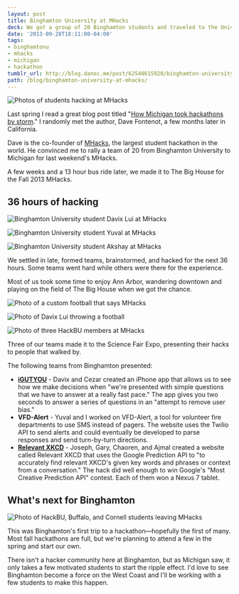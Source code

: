 ```yaml
---
layout: post
title: Binghamton University at MHacks
deck: We got a group of 20 Binghamton students and traveled to the University of Michigan for MHacks, the largest student hackathon.
date: '2013-09-28T18:11:00-04:00'
tags:
- binghamtonu
- mhacks
- michigan
- hackathon
tumblr_url: http://blog.danoc.me/post/62548615920/binghamton-university-at-mhacks
path: /blog/binghamton-university-at-mhacks/
---
```


![Photos of students hacking at MHacks](./mhacks-hacking.jpg)


Last spring I read a great blog post titled "[How Michigan took hackathons by storm](https://medium.com/hackers-and-hacking/e6439754078)." I randomly met the author, Dave Fontenot, a few months later in California.

Dave is the co-founder of [MHacks](http://mhacks.org/), the largest student hackathon in the world. He convinced me to rally a team of 20 from Binghamton University to Michigan for last weekend's MHacks.

A few weeks and a 13 hour bus ride later, we made it to The Big House for the Fall 2013 MHacks.

## 36 hours of hacking

![Binghamton University student Davix Lui at MHacks](./mhacks-davix.jpg)

![Binghamton University student Yuval at MHacks](./mhacks-yuval.jpg)

![Binghamton University student Akshay at MHacks](./mhacks-akshay.jpg)

We settled in late, formed teams, brainstormed, and hacked for the next 36 hours. Some teams went hard while others were there for the experience.

Most of us took some time to enjoy Ann Arbor, wandering downtown and playing on the field of The Big House when we got the chance.

![Photo of a custom football that says MHacks](./mhacks-football.jpg)

![Photo of Davix Lui throwing a football](./mhacks-football-davix.jpg)

![Photo of three HackBU members at MHacks](./mhacks-trio.jpg)

Three of our teams made it to the Science Fair Expo, presenting their hacks to people that walked by.

The following teams from Binghamton presented:

  * **[iGUTYOU](http://mhacks.challengepost.com/submissions/17505-igutyou)** \- Davix and Cezar created an iPhone app that allows us to see how we make decisions when "we're presented with simple questions that we have to answer at a really fast pace." The app gives you two seconds to answer a series of questions in an "attempt to remove user bias."
  * **VFD-Alert** \- Yuval and I worked on VFD-Alert, a tool for volunteer fire departments to use SMS instead of pagers. The website uses the Twilio API to send alerts and could eventually be developed to parse responses and send turn-by-turn directions.
  * **[Relevant XKCD](http://relevant-xkcd.appspot.com/)** \- Joseph, Gary, Chaoren, and Ajmal created a website called Relevant XKCD that uses the Google Prediction API to "to accurately find relevant XKCD's given key words and phrases or context from a conversation." The hack did well enough to win Google's "Most Creative Prediction API" contest. Each of them won a Nexus 7 tablet.

## What's next for Binghamton

![Photo of HackBU, Buffalo, and Cornell students leaving MHacks](./mhacks-bus.jpg)


This was Binghamton's first trip to a hackathon—hopefully the first of many. Most fall hackathons are full, but we're planning to attend a few in the spring and start our own.

There isn't a hacker community here at Binghamton, but as Michigan saw, it only takes a few motivated students to start the ripple effect. I'd love to see Binghamton become a force on the West Coast and I'll be working with a few students to make this happen.
